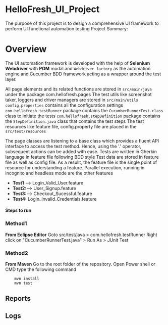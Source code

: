 # HelloFresh_UI_Project
The purpose of this project is to design a comprehensive UI framework to perform UI functional automation testing
Project Summary:

# Overview
The UI automation framework is developed with the help of **Selenium Webdriver** with **POM** modal and ``` Webdriver factory ``` as the automation  engine and Cucumber BDD framework acting as a wrapper around the test layer. 

All page elements and its related functions are stored in ``` src/main/java ``` under the package com.hellofresh.pages
The test utils like screenshot taker, loggers and driver managers are stored in ``` src/main/utils ```
``` config.properties ``` contains all the configuration settings
``` com.hellofresh.testRunner ``` package contains the ```CucumberRunnerTest.class``` class to initiate the tests
``` com.hellofresh.stepDefinition ``` package contains the ``` StepDefinition.java ``` class that contains the test steps
The test resources like feature file, config.property file are placed in the ``` src/test/resources ```

The page classes are listening to a base class which provides a fluent API interface to access the test method. Hence, using the '.' operator, subsequent actions can be added with ease.
Tests are written in Gherkin language in feature file following BDD style
Test data are stored in feature file as well as config file. As a resullt, the feature file is the single point of resource for understanding a feature.
Parallel execution, running in incognito and headless mode are the other features

- **Test1** -->  Login_Valid_User.feature
- **Test2:**--> User_Signup.feature
- **Test3:**--> Checkout_Sucessful.feature
- **Test4:** Login_Invalid_Credentials.feature

#### Steps to run
### Method1
**From Eclipse Editor**
Goto src/test/java > com.hellofresh.testRunner
Right click on "CucumberRunnerTest.java" > Run As > JUnit Test

### Method2
**From Maven**
Go to the root folder of the repository.
Open Power shell or CMD
type the following command
``` 
    mvn install 
    mvn test 
```
## Reports

## Logs




